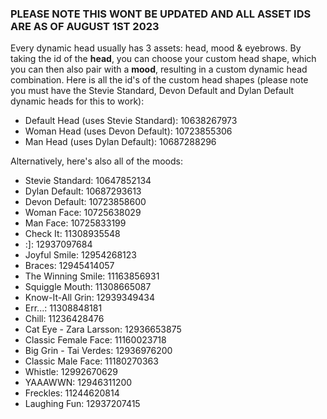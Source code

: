 ### PLEASE NOTE THIS WONT BE UPDATED AND ALL ASSET IDS ARE AS OF AUGUST 1ST 2023

Every dynamic head usually has 3 assets: head, mood & eyebrows. By taking the id of the **head**, you can choose your custom head shape, which you can then also pair with a **mood**, resulting in a custom dynamic head combination. Here is all the id's of the custom head shapes (please note you must have the Stevie Standard, Devon Default and Dylan Default dynamic heads for this to work):

* Default Head (uses Stevie Standard): 10638267973
* Woman Head (uses Devon Default): 10723855306
* Man Head (uses Dylan Default): 10687288296

Alternatively, here's also all of the moods:
* Stevie Standard: 10647852134
* Dylan Default: 10687293613
* Devon Default: 10723858600
* Woman Face: 10725638029
* Man Face: 10725833199
* Check It: 11308935548
* :]: 12937097684
* Joyful Smile: 12954268123
* Braces: 12945414057
* The Winning Smile: 11163856931
* Squiggle Mouth: 11308665087
* Know-It-All Grin: 12939349434
* Err...: 11308848181
* Chill: 11236428476
* Cat Eye - Zara Larsson: 12936653875
* Classic Female Face: 11160023718
* Big Grin - Tai Verdes: 12936976200
* Classic Male Face: 11180270363
* Whistle: 12992670629
* YAAAWWN: 12946311200
* Freckles: 11244620814
* Laughing Fun: 12937207415
